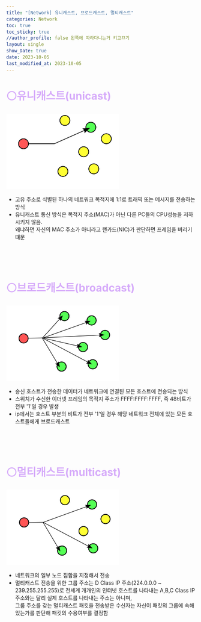 ```yaml
---
title: "[Network] 유니캐스트, 브로드캐스트, 멀티캐스트"
categories: Network
toc: true
toc_sticky: true
//author_profile: false 왼쪽에 따라다니는거 키고끄기
layout: single
show_Date: true
date: 2023-10-05
last_modified_at: 2023-10-05
---
```


# <span style="color: #D6ABFA;">⚪유니캐스트(unicast)</span>

<img src="./../../assets/images/2023-10-05-Cast/1280px-Unicast.svg.png" width="300" height="200" alt="이미지 설명">

- 고유 주소로 식별된 하나의 네트워크 목적지에 1:1로 트래픽 또는 메시지를 전송하는 방식
- 유니캐스트 통신 방식은 목적지 주소(MAC)가 아닌 다른 PC들의 CPU성능을 저하시키지 않음.  
  왜냐하면 자신의 MAC 주소가 아니라고 랜카드(NIC)가 판단하면 프레임을 버리기 떄문

<br>

<br>

<br>

# <span style="color: #D6ABFA;">⚪브로드캐스트(broadcast)</span>

<img src="./../../assets/images/2023-10-05-Cast/1280px-Broadcast.svg.png" width="300" height="200" alt="이미지 설명">

- 송신 호스트가 전송한 데이터가 네트워크에 연결된 모든 호스트에 전송되는 방식
- 스위치가 수신한 이더넷 프레임의 목적지 주소가 FFFF:FFFF:FFFF, 즉 48비트가 전부 '1'일 경우 발생
- ip에서는 호스트 부분의 비트가 전부 '1'일 경우 해당 네트워크 전체에 있는 모든 호스트들에게 브로드캐스트

<br>

<br>

<br>

# <span style="color: #D6ABFA;">⚪멀티캐스트(multicast)</span>

<img src="./../../assets/images/2023-10-05-Cast/1280px-Multicast.svg.png" width="300" height="200" alt="이미지 설명">

- 네트워크의 일부 노드 집합을 지정해서 전송
- 멀티캐스트 전송을 위한 그룹 주소는 D Class IP 주소(224.0.0.0 ~ 239.255.255.255)로 전세계 개개인의 인터넷 호스트를 나타내는 A,B,C Class IP주소와는 달리 실제 호스트를 나타내는 주소는 아니며,  
  그룹 주소를 갖는 멀티캐스트 패킷을 전송받은 수신자는 자신이 패킷의 그룹에 속해있는가를 판단해 패킷의 수용여부를 결정함

